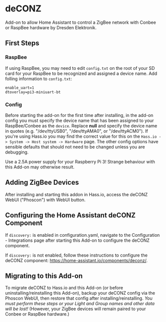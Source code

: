 # deCONZ

Add-on to allow Home Assistant to control a ZigBee network with Conbee or RaspBee hardware by Dresden Elektronik.

## First Steps
### RaspBee
If using RaspBee, you may need to edit `config.txt` on the root of your SD card for your RaspBee to be recognized and assigned a device name. Add folling information to `config.txt`:

```
enable_uart=1
dtoverlay=pi3-miniuart-bt
```

### Config
Before starting the add-on for the first time after installing, in the add-on config you must specify the device name that has been assigned to your RaspBee/Conbee as the `device`. Replace **null** and specify the device name in quotes (e.g. "/dev/ttyUSB0", "/dev/ttyAMA0", or "/dev/ttyACM0"). 
If you're using Hass.io you may find the correct value for this on the `Hass.io -> System -> Host system -> Hardware` page.
The other config options have sensible defaults that should not need to be changed unless you are debugging.

Use a 2.5A power supply for your Raspberry Pi 3! Strange behaviour with this Add-on may otherwise result.

## Adding ZigBee Devices

After installing and starting this addon in Hass.io, access the deCONZ WebUI ("Phoscon") with WebUI button.

## Configuring the Home Assistant deCONZ Component

If `discovery:` is enabled in configuration.yaml, navigate to the Configuration - Integrations page after starting this Add-on to configure the deCONZ component.

If `discovery:` is not enabled, follow these instructions to configure the deCONZ component: https://home-assistant.io/components/deconz/.

## Migrating to this Add-on

To migrate deCONZ to Hass.io and this Add-on (or before uninstalling/reinstalling this Add-on), backup your deCONZ config via the Phoscon WebUI, then restore that config after installing/reinstalling. _You must perform these steps or your Light and Group names and other data will be lost!_ (However, your ZigBee devices will remain paired to your Conbee or RaspBee hardware.)
